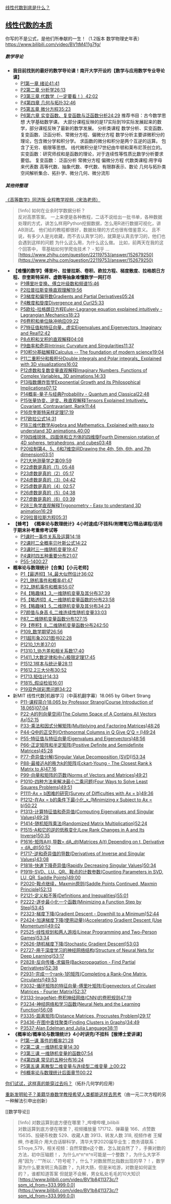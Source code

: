 [线性代数到底是什么？](https://www.zhihu.com/question/489470968/answer/3117627141)
## [线性代数的本质](https://www.zhihu.com/zvideo/1498379475829694464)
你写的不是公式，是他们所奉献的一生！（1.2版本 数学物理史年表）
https://www.bilibili.com/video/BV1tM411g7fg/
##### 数学导论
- **我目前找到的最好的数学导论课！南开大学开设的【数学与应用数学专业导论课】**
    - [P1第一章 绪论](https://www.bilibili.com/video/BV1Ct4y1z7mz?p=1)[41:41](https://www.bilibili.com/video/BV1Ct4y1z7mz?p=1)
    - [P2第二章 分析学](https://www.bilibili.com/video/BV1Ct4y1z7mz?p=2)[26:13](https://www.bilibili.com/video/BV1Ct4y1z7mz?p=2)
    - [P3第三章 代数学（一定要看！）](https://www.bilibili.com/video/BV1Ct4y1z7mz?p=3)[42:02](https://www.bilibili.com/video/BV1Ct4y1z7mz?p=3)
    - [P4第四章 几何与拓扑](https://www.bilibili.com/video/BV1Ct4y1z7mz?p=4)[32:46](https://www.bilibili.com/video/BV1Ct4y1z7mz?p=4)
    - [P5第五章 微分方程](https://www.bilibili.com/video/BV1Ct4y1z7mz?p=5)[35:23](https://www.bilibili.com/video/BV1Ct4y1z7mz?p=5)
    - [P6第六章 实变函数、复变函数与泛函数分析](https://www.bilibili.com/video/BV1Ct4y1z7mz?p=6)[24:29](https://www.bilibili.com/video/BV1Ct4y1z7mz?p=6)
推荐书目：古今数学思想
大学基础数学课。
大部分课程反映的是17实际到19实际发展起来的数学，部分课程反映了最新的数学发展。
分析类课程
数学分析、实变函数、复变函数、泛函分析、常微分方程、偏微分方程
数学分析主要讲微积分的理论，包含微分学和积分学。
求函数的微分和积分是两个互逆的运算。
包含了无穷、极限等思想。
线代微积分是17世纪由牛顿和莱布尼茨创立的。
实变函数：研究师叔和是函数的理论，对于连续性等性质比数学分析要求要低。
复变函数：
泛函分析
常微分方程
偏微分方程
代数类课程:用字母来代表数
高等代数、抽象代数、李代数、有限群表示、数论
几何与拓扑类
空间解析集合、拓扑学、微分几何、微分流形

##### 其他待整理
[《高等数学》同济版 全程教学视频（宋浩老师）](https://www.bilibili.com/video/BV1Eb411u7Fw)
> [!info] 如何在业余时学数据分析？  
> 反对高票答案。 一上来便是各种教程，二话不说给出一批书单，各种数据处理的方式，讲怎么样用Python挖掘数据，怎么用R进行数据可视化，讲AB测试。 他们给的教程都很好，数据处理的方式也很有借鉴意义。 且不说，有多少人是光收藏，而不去认真学习的，就算是认真去学习的，他们也会遇到这样的问题 为什么这么用，为什么这么做。 比如，前两天在我的这个回答中， 零基础如何学爬虫技术？ - 知乎 ...  
> [https://www.zhihu.com/question/22119753/answer/152679250](https://www.zhihu.com/question/22119753/answer/152679250)  

- **【难懂的数学】傅里叶、拉普拉斯、卷积、欧拉方程、梯度散度、拉格朗日方程、奈奎斯特采样、虚数等抽象难懂数学一网打尽**
    - [P1傅里叶变换、傅立叶级数和频谱](https://www.bilibili.com/video/BV1kX4y1u7GJ?p=1)[15:46](https://www.bilibili.com/video/BV1kX4y1u7GJ?p=1)
    - [P2拉普拉斯变换直观理解](https://www.bilibili.com/video/BV1kX4y1u7GJ?p=2)[19:56](https://www.bilibili.com/video/BV1kX4y1u7GJ?p=2)
    - [P3梯度和偏导数Gradients and Partial Derivatives](https://www.bilibili.com/video/BV1kX4y1u7GJ?p=3)[05:24](https://www.bilibili.com/video/BV1kX4y1u7GJ?p=3)
    - [P4散度和旋度Divergence and Curl](https://www.bilibili.com/video/BV1kX4y1u7GJ?p=4)[25:33](https://www.bilibili.com/video/BV1kX4y1u7GJ?p=4)
    - [P5欧拉-拉格朗日方程Euler-Lagrange equation explained intuitively - Lagrangian Mechanics](https://www.bilibili.com/video/BV1kX4y1u7GJ?p=5)[18:23](https://www.bilibili.com/video/BV1kX4y1u7GJ?p=5)
    - [P6卷积和单位脉冲响应](https://www.bilibili.com/video/BV1kX4y1u7GJ?p=6)[09:22](https://www.bilibili.com/video/BV1kX4y1u7GJ?p=6)
    - [P7特征值和特征向量，虚实Eigenvalues and Eigenvectors, Imaginary and Real](https://www.bilibili.com/video/BV1kX4y1u7GJ?p=7)[12:42](https://www.bilibili.com/video/BV1kX4y1u7GJ?p=7)
    - [P8点积和叉积的直观解释](https://www.bilibili.com/video/BV1kX4y1u7GJ?p=8)[04:08](https://www.bilibili.com/video/BV1kX4y1u7GJ?p=8)
    - [P9曲率和奇异Intrinsic Curvature and Singularities](https://www.bilibili.com/video/BV1kX4y1u7GJ?p=9)[11:37](https://www.bilibili.com/video/BV1kX4y1u7GJ?p=9)
    - [P10积分基础解释Calculus -- The foundation of modern science](https://www.bilibili.com/video/BV1kX4y1u7GJ?p=10)[19:04](https://www.bilibili.com/video/BV1kX4y1u7GJ?p=10)
    - [P11二重积分和极积分Double integrals and Polar integrals_ Explained with 3D visualizations](https://www.bilibili.com/video/BV1kX4y1u7GJ?p=11)[16:02](https://www.bilibili.com/video/BV1kX4y1u7GJ?p=11)
    - [P12虚数和复数变量直观解释Imaginary Numbers, Functions of Complex Variables_ 3D animations.](https://www.bilibili.com/video/BV1kX4y1u7GJ?p=12)[14:33](https://www.bilibili.com/video/BV1kX4y1u7GJ?p=12)
    - [P13指数爆炸哲学Exponential Growth and its Philosophical Implications](https://www.bilibili.com/video/BV1kX4y1u7GJ?p=13)[07:12](https://www.bilibili.com/video/BV1kX4y1u7GJ?p=13)
    - [P14概率-量子与经典Probability - Quantum and Classical](https://www.bilibili.com/video/BV1kX4y1u7GJ?p=14)[22:48](https://www.bilibili.com/video/BV1kX4y1u7GJ?p=14)
    - [P15张量协变、逆变、秩直观解释Tensors Explained Intuitively_ Covariant, Contravariant, Rank](https://www.bilibili.com/video/BV1kX4y1u7GJ?p=15)[11:44](https://www.bilibili.com/video/BV1kX4y1u7GJ?p=15)
    - [P16奈奎斯特采样定理](https://www.bilibili.com/video/BV1kX4y1u7GJ?p=16)[17:19](https://www.bilibili.com/video/BV1kX4y1u7GJ?p=16)
    - [P17欧拉公式](https://www.bilibili.com/video/BV1kX4y1u7GJ?p=17)[14:31](https://www.bilibili.com/video/BV1kX4y1u7GJ?p=17)
    - [P18三维代数学Algebra and Mathematics. Explained with easy to understand 3D animations.](https://www.bilibili.com/video/BV1kX4y1u7GJ?p=18)[40:00](https://www.bilibili.com/video/BV1kX4y1u7GJ?p=18)
    - [P19四维球体、四面体和立方体的四维旋Fourth Dimension rotation of 4D spheres, tetrahedrons, and cubes](https://www.bilibili.com/video/BV1kX4y1u7GJ?p=19)[03:48](https://www.bilibili.com/video/BV1kX4y1u7GJ?p=19)
    - [P20绘制第4、5、6和7维空间Drawing the 4th, 5th, 6th, and 7th dimension](https://www.bilibili.com/video/BV1kX4y1u7GJ?p=20)[03:51](https://www.bilibili.com/video/BV1kX4y1u7GJ?p=20)
    - [P21大地测量学之美](https://www.bilibili.com/video/BV1kX4y1u7GJ?p=21)[09:59](https://www.bilibili.com/video/BV1kX4y1u7GJ?p=21)
    - [P22虚数是真的（1）](https://www.bilibili.com/video/BV1kX4y1u7GJ?p=22)[05:48](https://www.bilibili.com/video/BV1kX4y1u7GJ?p=22)
    - [P23虚数是真的（2）](https://www.bilibili.com/video/BV1kX4y1u7GJ?p=23)[05:17](https://www.bilibili.com/video/BV1kX4y1u7GJ?p=23)
    - [P24虚数是真的（3）](https://www.bilibili.com/video/BV1kX4y1u7GJ?p=24)[04:42](https://www.bilibili.com/video/BV1kX4y1u7GJ?p=24)
    - [P25虚数是真的（4）](https://www.bilibili.com/video/BV1kX4y1u7GJ?p=25)[02:57](https://www.bilibili.com/video/BV1kX4y1u7GJ?p=25)
    - [P26虚数是真的（5）](https://www.bilibili.com/video/BV1kX4y1u7GJ?p=26)[04:38](https://www.bilibili.com/video/BV1kX4y1u7GJ?p=26)
    - [P27虚数是真的（6）](https://www.bilibili.com/video/BV1kX4y1u7GJ?p=27)[03:39](https://www.bilibili.com/video/BV1kX4y1u7GJ?p=27)
    - [P28三角学直观解释Trigonometry - Easy to understand 3D animation](https://www.bilibili.com/video/BV1kX4y1u7GJ?p=28)[16:29](https://www.bilibili.com/video/BV1kX4y1u7GJ?p=28)
    - [P29拉普拉斯方程](https://www.bilibili.com/video/BV1kX4y1u7GJ?p=29)[05:31](https://www.bilibili.com/video/BV1kX4y1u7GJ?p=29)
- **【蜂考】 《概率论与数理统计》4小时速成/不挂科/附赠笔记/精品课程/适用于期末补考重修考试等**
    - [P1课时一事件关系及运算](https://www.bilibili.com/video/BV1VW411T7Cu?p=1)[14:18](https://www.bilibili.com/video/BV1VW411T7Cu?p=1)
    - [P2课时二全概率贝叶斯公式](https://www.bilibili.com/video/BV1VW411T7Cu?p=2)[14:22](https://www.bilibili.com/video/BV1VW411T7Cu?p=2)
    - [P3课时三一维随机变量](https://www.bilibili.com/video/BV1VW411T7Cu?p=3)[19:47](https://www.bilibili.com/video/BV1VW411T7Cu?p=3)
    - [P4课时四五种重要分布](https://www.bilibili.com/video/BV1VW411T7Cu?p=4)[21:07](https://www.bilibili.com/video/BV1VW411T7Cu?p=4)
    - [P55-14](https://www.bilibili.com/video/BV1VW411T7Cu?p=5)[00:27](https://www.bilibili.com/video/BV1VW411T7Cu?p=5)
- **概率论与数理统计【合集】【小元老师】**
    - [P1【最透彻】14_最大似然估计](https://www.bilibili.com/video/BV1jx411j7D2?p=1)[36:02](https://www.bilibili.com/video/BV1jx411j7D2?p=1)
    - [P21_随机事件和概率](https://www.bilibili.com/video/BV1jx411j7D2?p=2)[41:47](https://www.bilibili.com/video/BV1jx411j7D2?p=2)
    - [P32_随机事件和概率](https://www.bilibili.com/video/BV1jx411j7D2?p=3)[55:07](https://www.bilibili.com/video/BV1jx411j7D2?p=3)
    - [P4【略趣味】3_一维随机变量及其分布](https://www.bilibili.com/video/BV1jx411j7D2?p=4)[37:39](https://www.bilibili.com/video/BV1jx411j7D2?p=4)
    - [P5【略透彻】4_一维随机变量函数的分布](https://www.bilibili.com/video/BV1jx411j7D2?p=5)[23:58](https://www.bilibili.com/video/BV1jx411j7D2?p=5)
    - [P6【略趣味】5_二维随机变量及其分布](https://www.bilibili.com/video/BV1jx411j7D2?p=6)[34:23](https://www.bilibili.com/video/BV1jx411j7D2?p=6)
    - [P7颜值与身高 6_二维连续性随机变量](https://www.bilibili.com/video/BV1jx411j7D2?p=7)[33:03](https://www.bilibili.com/video/BV1jx411j7D2?p=7)
    - [P87_二维随机变量函数分布1](https://www.bilibili.com/video/BV1jx411j7D2?p=8)[27:15](https://www.bilibili.com/video/BV1jx411j7D2?p=8)
    - [P9【卷积】8_二维随机变量函数分布2](https://www.bilibili.com/video/BV1jx411j7D2?p=9)[42:50](https://www.bilibili.com/video/BV1jx411j7D2?p=9)
    - [P109_数学期望](https://www.bilibili.com/video/BV1jx411j7D2?p=10)[26:56](https://www.bilibili.com/video/BV1jx411j7D2?p=10)
    - [P11超形象2021图书](https://www.bilibili.com/video/BV1jx411j7D2?p=11)[02:28](https://www.bilibili.com/video/BV1jx411j7D2?p=11)
    - [P1210_1方差](https://www.bilibili.com/video/BV1jx411j7D2?p=12)[37:01](https://www.bilibili.com/video/BV1jx411j7D2?p=12)
    - [P1310.1_协方差和相关系数](https://www.bilibili.com/video/BV1jx411j7D2?p=13)[17:40](https://www.bilibili.com/video/BV1jx411j7D2?p=13)
    - [P1411_1大数定律和中心极限定理](https://www.bilibili.com/video/BV1jx411j7D2?p=14)[17:45](https://www.bilibili.com/video/BV1jx411j7D2?p=14)
    - [P1512.1样本与统计量](https://www.bilibili.com/video/BV1jx411j7D2?p=15)[28:11](https://www.bilibili.com/video/BV1jx411j7D2?p=15)
    - [P1612.2三大分布](https://www.bilibili.com/video/BV1jx411j7D2?p=16)[30:52](https://www.bilibili.com/video/BV1jx411j7D2?p=16)
    - [P1713.矩估计](https://www.bilibili.com/video/BV1jx411j7D2?p=17)[14:33](https://www.bilibili.com/video/BV1jx411j7D2?p=17)
    - [P1815_假设检验](https://www.bilibili.com/video/BV1jx411j7D2?p=18)[16:01](https://www.bilibili.com/video/BV1jx411j7D2?p=18)
    - [P19双色球彩票问题](https://www.bilibili.com/video/BV1jx411j7D2?p=19)[34:22](https://www.bilibili.com/video/BV1jx411j7D2?p=19)
- 新MIT 线性代数|机器学习（中英机翻字幕）18.065 by Gilbert Strang
    - [P11-课程简介18.065 by Professor Strang(Course Introduction of 18.065)](https://www.bilibili.com/video/BV1a7411M7wH?p=1)[07:04](https://www.bilibili.com/video/BV1a7411M7wH?p=1)
    - [P22-A的列向量空间(The Column Space of A Contains All Vectors Ax)](https://www.bilibili.com/video/BV1a7411M7wH?p=2)[52:15](https://www.bilibili.com/video/BV1a7411M7wH?p=2)
    - [P33-乘法和因式分解矩阵(Multiplying and Factoring Matrices)](https://www.bilibili.com/video/BV1a7411M7wH?p=3)[48:26](https://www.bilibili.com/video/BV1a7411M7wH?p=3)
    - [P44-Q中的正交列(Orthonormal Columns in Q Give Q'Q = I)](https://www.bilibili.com/video/BV1a7411M7wH?p=4)[49:24](https://www.bilibili.com/video/BV1a7411M7wH?p=4)
    - [P55-特征值与特征向量(Eigenvalues and Eigenvectors)](https://www.bilibili.com/video/BV1a7411M7wH?p=5)[48:56](https://www.bilibili.com/video/BV1a7411M7wH?p=5)
    - [P66-正定矩阵和半定矩阵(Positive Definite and Semidefinite Matrices)](https://www.bilibili.com/video/BV1a7411M7wH?p=6)[45:28](https://www.bilibili.com/video/BV1a7411M7wH?p=6)
    - [P77-奇异值分解(Singular Value Decomposition (SVD))](https://www.bilibili.com/video/BV1a7411M7wH?p=7)[53:34](https://www.bilibili.com/video/BV1a7411M7wH?p=7)
    - [P88-最接近A的秩为k的矩阵(Eckart-Young - The Closest Rank k Matrix to A)](https://www.bilibili.com/video/BV1a7411M7wH?p=8)[47:16](https://www.bilibili.com/video/BV1a7411M7wH?p=8)
    - [P99-向量和矩阵的范数(Norms of Vectors and Matrices)](https://www.bilibili.com/video/BV1a7411M7wH?p=9)[49:21](https://www.bilibili.com/video/BV1a7411M7wH?p=9)
    - [P1010-四种方法来解决最小二乘问题(Four Ways to Solve Least Squares Problems)](https://www.bilibili.com/video/BV1a7411M7wH?p=10)[49:51](https://www.bilibili.com/video/BV1a7411M7wH?p=10)
    - [P1111-Ax = b困难的研究(Survey of Difficulties with Ax = b)](https://www.bilibili.com/video/BV1a7411M7wH?p=11)[49:36](https://www.bilibili.com/video/BV1a7411M7wH?p=11)
    - [P1212-在Ax = b的条件下最小化_x_(Minimizing _x_ Subject to Ax = b)](https://www.bilibili.com/video/BV1a7411M7wH?p=12)[50:22](https://www.bilibili.com/video/BV1a7411M7wH?p=12)
    - [P1313-计算特征值和奇异值(Computing Eigenvalues and Singular Values)](https://www.bilibili.com/video/BV1a7411M7wH?p=13)[49:28](https://www.bilibili.com/video/BV1a7411M7wH?p=13)
    - [P1414-随机矩阵乘法(Randomized Matrix Multiplication)](https://www.bilibili.com/video/BV1a7411M7wH?p=14)[52:24](https://www.bilibili.com/video/BV1a7411M7wH?p=14)
    - [P1515-A和它的逆的低秩变化(Low Rank Changes in A and Its Inverse)](https://www.bilibili.com/video/BV1a7411M7wH?p=15)[50:35](https://www.bilibili.com/video/BV1a7411M7wH?p=15)
    - [P1616-矩阵A(t),导数= dA_dt(Matrices A(t) Depending on t, Derivative = dA_dt)](https://www.bilibili.com/video/BV1a7411M7wH?p=16)[50:52](https://www.bilibili.com/video/BV1a7411M7wH?p=16)
    - [P1717-逆和奇异值的导数(Derivatives of Inverse and Singular Values)](https://www.bilibili.com/video/BV1a7411M7wH?p=17)[43:08](https://www.bilibili.com/video/BV1a7411M7wH?p=17)
    - [P1818-快速下降奇异值(Rapidly Decreasing Singular Values)](https://www.bilibili.com/video/BV1a7411M7wH?p=18)[50:34](https://www.bilibili.com/video/BV1a7411M7wH?p=18)
    - [P1919-SVD、LU、QR、鞍点的计数参数(Counting Parameters in SVD, LU, QR, Saddle Points)](https://www.bilibili.com/video/BV1a7411M7wH?p=19)[49:00](https://www.bilibili.com/video/BV1a7411M7wH?p=19)
    - [P2020-鞍点继续，Maxmin原则(Saddle Points Continued, Maxmin Principle)](https://www.bilibili.com/video/BV1a7411M7wH?p=20)[52:13](https://www.bilibili.com/video/BV1a7411M7wH?p=20)
    - [P2121-定义和不等(Definitions and Inequalities)](https://www.bilibili.com/video/BV1a7411M7wH?p=21)[55:01](https://www.bilibili.com/video/BV1a7411M7wH?p=21)
    - [P2222-逐步最小化一个函数(Minimizing a Function Step by Step)](https://www.bilibili.com/video/BV1a7411M7wH?p=22)[53:45](https://www.bilibili.com/video/BV1a7411M7wH?p=22)
    - [P2323-梯度下降(Gradient Descent - Downhill to a Minimum)](https://www.bilibili.com/video/BV1a7411M7wH?p=23)[52:44](https://www.bilibili.com/video/BV1a7411M7wH?p=23)
    - [P2424-加速梯度下降(使用动量)(Accelerating Gradient Descent (Use Momentum))](https://www.bilibili.com/video/BV1a7411M7wH?p=24)[49:02](https://www.bilibili.com/video/BV1a7411M7wH?p=24)
    - [P2525-线性规划和两人游戏(Linear Programming and Two-Person Games)](https://www.bilibili.com/video/BV1a7411M7wH?p=25)[53:34](https://www.bilibili.com/video/BV1a7411M7wH?p=25)
    - [P2626-随机梯度下降(Stochastic Gradient Descent)](https://www.bilibili.com/video/BV1a7411M7wH?p=26)[53:03](https://www.bilibili.com/video/BV1a7411M7wH?p=26)
    - [P2727-用于深度学习的神经网络结构(Structure of Neural Nets for Deep Learning)](https://www.bilibili.com/video/BV1a7411M7wH?p=27)[53:17](https://www.bilibili.com/video/BV1a7411M7wH?p=27)
    - [P2828-反向传播-求偏导(Backpropagation - Find Partial Derivatives)](https://www.bilibili.com/video/BV1a7411M7wH?p=28)[52:38](https://www.bilibili.com/video/BV1a7411M7wH?p=28)
    - [P2931-完成一个rank-1的矩阵(Completing a Rank-One Matrix, Circulants!)](https://www.bilibili.com/video/BV1a7411M7wH?p=29)[49:53](https://www.bilibili.com/video/BV1a7411M7wH?p=29)
    - [P3032-循环矩阵的特征向量-傅里叶矩阵(Eigenvectors of Circulant Matrices - Fourier Matrix)](https://www.bilibili.com/video/BV1a7411M7wH?p=30)[52:37](https://www.bilibili.com/video/BV1a7411M7wH?p=30)
    - [P3133-ImageNet-卷积神经网络(CNN)的卷积规则](https://www.bilibili.com/video/BV1a7411M7wH?p=31)[47:19](https://www.bilibili.com/video/BV1a7411M7wH?p=31)
    - [P3234-神经网络和学习函数(Neural Nets and the Learning Function)](https://www.bilibili.com/video/BV1a7411M7wH?p=32)[56:08](https://www.bilibili.com/video/BV1a7411M7wH?p=32)
    - [P3335-距离矩阵(Distance Matrices, Procrustes Problem)](https://www.bilibili.com/video/BV1a7411M7wH?p=33)[29:17](https://www.bilibili.com/video/BV1a7411M7wH?p=33)
    - [P3436-在图中查找聚类(Finding Clusters in Graphs)](https://www.bilibili.com/video/BV1a7411M7wH?p=34)[34:49](https://www.bilibili.com/video/BV1a7411M7wH?p=34)
    - [P3537-Alan Edelman and Julia Language](https://www.bilibili.com/video/BV1a7411M7wH?p=35)[38:11](https://www.bilibili.com/video/BV1a7411M7wH?p=35)
- **《概率论/概率论与数理统计》4小时讲完/不挂科【猴博士爱讲课】**
    - [P1第一课 事件的概率](https://www.bilibili.com/video/BV1Ys411e7Jx?p=1)[21:28](https://www.bilibili.com/video/BV1Ys411e7Jx?p=1)
    - [P2第二课 一维随机变量](https://www.bilibili.com/video/BV1Ys411e7Jx?p=2)[14:30](https://www.bilibili.com/video/BV1Ys411e7Jx?p=2)
    - [P3第三课 一维随机变量的函数](https://www.bilibili.com/video/BV1Ys411e7Jx?p=3)[07:54](https://www.bilibili.com/video/BV1Ys411e7Jx?p=3)
    - [P4第四课 常见的五种分布](https://www.bilibili.com/video/BV1Ys411e7Jx?p=4)[16:24](https://www.bilibili.com/video/BV1Ys411e7Jx?p=4)
    - [P5第五课 离散型二维变量与连续型二维变量 上](https://www.bilibili.com/video/BV1Ys411e7Jx?p=5)[00:22](https://www.bilibili.com/video/BV1Ys411e7Jx?p=5)
    - [P6概率论与数理统计后面章节](https://www.bilibili.com/video/BV1Ys411e7Jx?p=6)[00:22](https://www.bilibili.com/video/BV1Ys411e7Jx?p=6)

[你们试试，这样真的能穿过去吗？](https://www.bilibili.com/video/BV1Po4y1Z72n)（拓扑几何学的应用）

[重新发明轮子？美籍华裔数学教授希望人类都能这样去思考](https://www.bilibili.com/video/BV1nD4y1R7tW)（由一元二次方程的另一种解法引申出创新）

[[数学导论]]

> [!info] 对数运算到底方便在哪里？_哔哩哔哩_bilibili  
> 对数运算到底方便在哪里？, 视频播放量 171712、弹幕量 166、点赞数 15635、投硬币枚数 529、收藏人数 3913、转发人数 318, 视频作者 王耀绅, 作者简介 用大白话聊科学，清华大学2020届毕业生；商务请联系：STroye_579，相关视频：自然常数e这个数，怎么就自然了？，手撕对数的方法，初中压轴题！，为什么π^π^π^π可能是一个整数？，为什么大学不用"因为∵""所以∴"符号呢？，什么？对数居然比指数出现的早？！，数学家为什么要发明三角函数？，九转大肠，但是米哈游，对数是如何诞生的？，谁都知道答案 但就是不会解，男女私处毛毛的10大知识  
> [https://www.bilibili.com/video/BV1b8411373c/?spm_id_from=333.999.0.0](https://www.bilibili.com/video/BV1b8411373c/?spm_id_from=333.999.0.0)